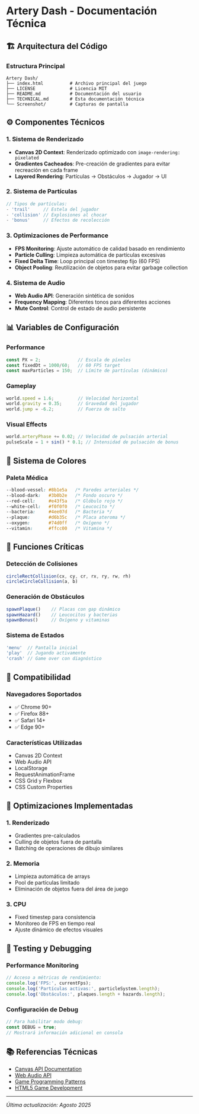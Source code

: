 # Artery Dash - Documentación Técnica

## 🏗️ Arquitectura del Código

### Estructura Principal
```
Artery Dash/
├── index.html          # Archivo principal del juego
├── LICENSE             # Licencia MIT
├── README.md           # Documentación del usuario
├── TECHNICAL.md        # Esta documentación técnica
└── Screenshot/         # Capturas de pantalla
```

## ⚙️ Componentes Técnicos

### 1. **Sistema de Renderizado**
- **Canvas 2D Context**: Renderizado optimizado con `image-rendering: pixelated`
- **Gradientes Cacheados**: Pre-creación de gradientes para evitar recreación en cada frame
- **Layered Rendering**: Partículas → Obstáculos → Jugador → UI

### 2. **Sistema de Partículas**
```javascript
// Tipos de partículas:
- 'trail'     // Estela del jugador
- 'collision' // Explosiones al chocar
- 'bonus'     // Efectos de recolección
```

### 3. **Optimizaciones de Performance**
- **FPS Monitoring**: Ajuste automático de calidad basado en rendimiento
- **Particle Culling**: Limpieza automática de partículas excesivas
- **Fixed Delta Time**: Loop principal con timestep fijo (60 FPS)
- **Object Pooling**: Reutilización de objetos para evitar garbage collection

### 4. **Sistema de Audio**
- **Web Audio API**: Generación sintética de sonidos
- **Frequency Mapping**: Diferentes tonos para diferentes acciones
- **Mute Control**: Control de estado de audio persistente

## 📊 Variables de Configuración

### Performance
```javascript
const PX = 2;              // Escala de píxeles
const fixedDt = 1000/60;   // 60 FPS target
const maxParticles = 150;  // Límite de partículas (dinámico)
```

### Gameplay
```javascript
world.speed = 1.6;         // Velocidad horizontal
world.gravity = 0.35;      // Gravedad del jugador
world.jump = -6.2;         // Fuerza de salto
```

### Visual Effects
```javascript
world.arteryPhase += 0.02; // Velocidad de pulsación arterial
pulseScale = 1 + sin() * 0.1; // Intensidad de pulsación de bonus
```

## 🎨 Sistema de Colores

### Paleta Médica
```css
--blood-vessel: #8b1e5a   /* Paredes arteriales */
--blood-dark:   #3b0b2e   /* Fondo oscuro */
--red-cell:     #e43f5a   /* Glóbulo rojo */
--white-cell:   #f0f0f0   /* Leucocito */
--bacteria:     #4ee07d   /* Bacteria */
--plaque:       #d6b35c   /* Placa ateroma */
--oxygen:       #74d0ff   /* Oxígeno */
--vitamin:      #ffcc00   /* Vitamina */
```

## 🔧 Funciones Críticas

### Detección de Colisiones
```javascript
circleRectCollision(cx, cy, cr, rx, ry, rw, rh)
circleCircleCollision(a, b)
```

### Generación de Obstáculos
```javascript
spawnPlaque()    // Placas con gap dinámico
spawnHazard()    // Leucocitos y bacterias
spawnBonus()     // Oxígeno y vitaminas
```

### Sistema de Estados
```javascript
'menu'  // Pantalla inicial
'play'  // Jugando activamente  
'crash' // Game over con diagnóstico
```

## 📱 Compatibilidad

### Navegadores Soportados
- ✅ Chrome 90+
- ✅ Firefox 88+
- ✅ Safari 14+
- ✅ Edge 90+

### Características Utilizadas
- Canvas 2D Context
- Web Audio API
- LocalStorage
- RequestAnimationFrame
- CSS Grid y Flexbox
- CSS Custom Properties

## 🚀 Optimizaciones Implementadas

### 1. **Renderizado**
- Gradientes pre-calculados
- Culling de objetos fuera de pantalla
- Batching de operaciones de dibujo similares

### 2. **Memoria**
- Limpieza automática de arrays
- Pool de partículas limitado
- Eliminación de objetos fuera del área de juego

### 3. **CPU**
- Fixed timestep para consistencia
- Monitoreo de FPS en tiempo real
- Ajuste dinámico de efectos visuales

## 🧪 Testing y Debugging

### Performance Monitoring
```javascript
// Acceso a métricas de rendimiento:
console.log('FPS:', currentFps);
console.log('Partículas activas:', particleSystem.length);
console.log('Obstáculos:', plaques.length + hazards.length);
```

### Configuración de Debug
```javascript
// Para habilitar modo debug:
const DEBUG = true;
// Mostrará información adicional en consola
```

## 📚 Referencias Técnicas

- [Canvas API Documentation](https://developer.mozilla.org/en-US/docs/Web/API/Canvas_API)
- [Web Audio API](https://developer.mozilla.org/en-US/docs/Web/API/Web_Audio_API)
- [Game Programming Patterns](https://gameprogrammingpatterns.com/)
- [HTML5 Game Development](https://developer.mozilla.org/en-US/docs/Games)

---

*Última actualización: Agosto 2025*

